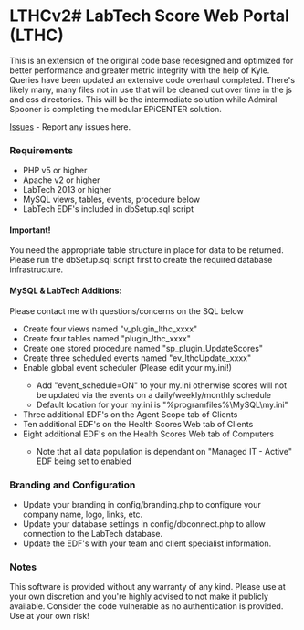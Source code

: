 # LTHCv2# LabTech Score Web Portal (LTHC)

This is an extension of the original code base redesigned and optimized for better performance and greater metric integrity with the help of Kyle.  Queries have been updated an extensive code overhaul completed.  There's likely many, many files not in use that will be cleaned out over time in the js and css directories.  This will be the intermediate solution while Admiral Spooner is completing the modular EPiCENTER solution.

[Issues](https://github.com/b-zylka/LTHCv2/issues) - Report any issues here.

### Requirements
<ul>
<li>PHP v5 or higher</li>
<li>Apache v2 or higher</li>
<li>LabTech 2013 or higher</li>
<li>MySQL views, tables, events, procedure below</li>
<li>LabTech EDF's included in dbSetup.sql script</li>
</ul>

#### Important!
You need the appropriate table structure in place for data to be returned.  Please run the dbSetup.sql script first to create the required database infrastructure.

#### MySQL & LabTech Additions:
<p>Please contact me with questions/concerns on the SQL below</p>
<ul>
<li>Create four views named "v_plugin_lthc_xxxx"</li>
<li>Create four tables named "plugin_lthc_xxxx"</li>
<li>Create one stored procedure named "sp_plugin_UpdateScores"</li>
<li>Create three scheduled events named "ev_lthcUpdate_xxxx"</li>
<li>Enable global event scheduler (Please edit your my.ini!)</li>
<ul><li>Add "event_schedule=ON" to your my.ini otherwise scores will not be updated via the events on a daily/weekly/monthly schedule</li>
<li>Default location for your my.ini is "%programfiles%\MySQL\my.ini"</li>
</ul>
<li>Three additional EDF's on the Agent Scope tab of Clients</li>
<li>Ten additional EDF's on the Health Scores Web tab of Clients</li>
<li>Eight additional EDF's on the Health Scores Web tab of Computers</li>
<ul><li>Note that all data population is dependant on "Managed IT - Active" EDF being set to enabled</li>
</ul>
</ul>

### Branding and Configuration
<ul>
<li>Update your branding in config/branding.php to configure your company name, logo, links, etc.</li>
<li>Update your database settings in config/dbconnect.php to allow connection to the LabTech database.</li>
<li>Update the EDF's with your team and client specialist information.</li>
</ul>

###  Notes
This software is provided without any warranty of any kind.  Please use at your own discretion and you're highly advised to not make it publicly available.  Consider the code vulnerable as no authentication is provided.  Use at your own risk!


